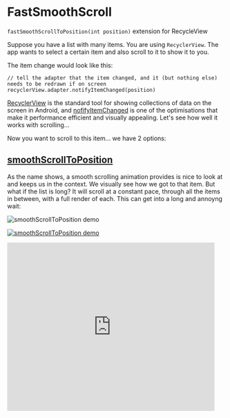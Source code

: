 # FastSmoothScroll
`fastSmoothScrollToPosition(int position)` extension for RecycleView

Suppose you have a list with many items. You are using `RecyclerView`. The app wants to select a certain item and also scroll to it to show it to you.

The item change would look like this:

```
// tell the adapter that the item changed, and it (but nothing else) needs to be redrawn if on screen
recyclerView.adapter.notifyItemChanged(position)
```

[RecyclerView](https://developer.android.com/guide/topics/ui/layout/recyclerview) is the standard tool for showing collections of data on the screen in Android, and [nofifyItemChanged](https://developer.android.com/reference/androidx/recyclerview/widget/RecyclerView.Adapter#notifyItemChanged(int)) is one of the optimisations that make it performance efficient and visually appealing. Let's see how well it works with scrolling...

Now you want to scroll to this item... we have 2 options:

## [smoothScrollToPosition](https://developer.android.com/reference/androidx/recyclerview/widget/RecyclerView#smoothScrollToPosition(int))

As the name shows, a smooth scrolling animation provides is nice to look at and keeps us in the context. We visually see how we got to that item. But what if the list is long? It will scroll at a constant pace, through all the items in between, with a full render of each. This can get into a long and annoyng wait:

![smoothScrollToPosition demo](https://www.youtube.com/embed/6UlZDAXGqo4)

[![smoothScrollToPosition demo](http://img.youtube.com/vi/6UlZDAXGqo4/0.jpg)](http://www.youtube.com/watch?v=6UlZDAXGqo4 "Long Wait for smoothScrollToPosition()")

<iframe  title="YouTube video player" width="480" height="390" src="http://www.youtube.com/watch?v=6UlZDAXGqo4?autoplay=1" frameborder="0" allowfullscreen></iframe>
